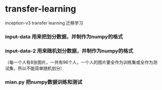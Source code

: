 # transfer-learning
inception-v3    transfer learning  迁移学习

### input-data    用来把划分数据，并制作为numpy的格式
### input-data-2  用来随机划分数据，并制作为numpy的格式
（每一个人有8张图片，一共有96个人，一个人的图片要全作为训练集或全作为测试集，所以不能简单随机划分）


### mian.py 把numpy数据训练和测试
